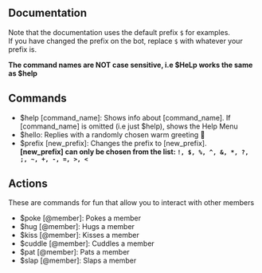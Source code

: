 ## Documentation

Note that the documentation uses the default prefix `$` for examples. <br/>
If you have changed the prefix on the bot, replace `$` with whatever your prefix is.

**The command names are NOT case sensitive, i.e $HeLp works the same as $help**

## Commands
- $help [command_name]: Shows info about [command_name]. If [command_name] is omitted (i.e just $help), shows the Help Menu
- $hello: Replies with a randomly chosen warm greeting 🤎
- $prefix [new_prefix]: Changes the prefix to [new_prefix]. <br/>
**[new_prefix] can only be chosen from the list: `!, $, %, ^, &, *, ?, ;, ~, +, -, =, >, <`**

## Actions
These are commands for fun that allow you to interact with other members
- $poke [@member]: Pokes a member
- $hug [@member]: Hugs a member
- $kiss [@member]: Kisses a member
- $cuddle [@member]: Cuddles a member
- $pat [@member]: Pats a member
- $slap [@member]: Slaps a member
